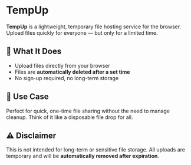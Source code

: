 # TempUp

**TempUp** is a lightweight, temporary file hosting service for the browser. Upload files quickly for everyone — but only for a limited time.

## 🚀 What It Does

- Upload files directly from your browser
- Files are **automatically deleted after a set time**
- No sign-up required, no long-term storage

## 🔐 Use Case

Perfect for quick, one-time file sharing without the need to manage cleanup. Think of it like a disposable file drop for all.

## ⚠️ Disclaimer

This is not intended for long-term or sensitive file storage. All uploads are temporary and will be **automatically removed after expiration**.